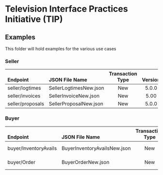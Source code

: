 # Television Interface Practices Initiative (TIP)
## Examples
This folder will hold examples for the various use cases

### Seller
| <br>**Endpoint** | <br>**JSON File Name** | **Transaction<br>Type** | <br>**Version**|<br>**Status** |
|:---|:---|:---:|:---:|:---|
|seller/logtimes|SellerLogtimesNew.json|New|5.0.0|Complete|
|seller/invoices|SellerInvoiceNew.json|New|5.00|Complete|
|seller/proposals|SellerProposalNew.json|New|5.0.0|Complete|

### Buyer
| <br>**Endpoint** | <br>**JSON File Name** | **Transaction<br>Type** | <br>**Version**|<br>**Status** |
|:---|:---|:---:|:---:|:---|
|buyer/InventoryAvails|BuyerInventoryAvailsNew.json|New|5.0.0|In Progress|
|buyer/Order|BuyerOrderNew.json|New|5.0.0|In Progress|